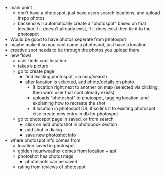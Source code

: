 - main point
    - don't have a photospot, just have users search locations, and upload inspo photos
    - backend will automatically create a "photospot" based on that location if it doesn't already exist, if it does exist then tie it to the photospot
- Would be good to have photos seperate from photospot 
- maybe make it so you cant name a photospot, just have a location
- creative spot needs to be through the photos you upload there
- new flows
    - user finds cool location
    - takes a picture
    - go to create page
        - find existing photospot, via map/search
        - after location is selected, add photo/details on photo
            - if location right next to another on map (selected via clicking, then warn user that spot already exists)
            - uploads "photoshot" to photospot, tagging location, and explaining how to recreate the shot
            - if location in photospot DB, if so link it to existing photospot else create new entry in db for photospot
    - go to photospot page in saved, or from search
        - click on add photoshot in photobook section
        - add shot in dialog
        - save new photoshot info 
- where photospot info comes from 
    - location saved in photospot
    - golden hour/weather comes from location + api
    - photoshot has photos/tags
        - photoshots can be saved 
    - rating from reviews of photospot

